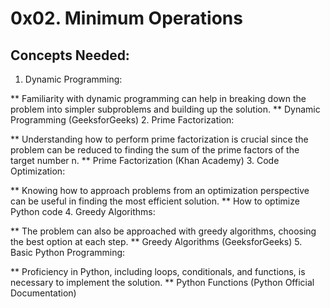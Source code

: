 # 0x02. Minimum Operations
## Concepts Needed:
1. Dynamic Programming:

** Familiarity with dynamic programming can help in breaking down the problem into simpler subproblems and building up the solution.
** Dynamic Programming (GeeksforGeeks)
2. Prime Factorization:

** Understanding how to perform prime factorization is crucial since the problem can be reduced to finding the sum of the prime factors of the target number n.
** Prime Factorization (Khan Academy)
3. Code Optimization:

** Knowing how to approach problems from an optimization perspective can be useful in finding the most efficient solution.
** How to optimize Python code
4. Greedy Algorithms:

** The problem can also be approached with greedy algorithms, choosing the best option at each step.
** Greedy Algorithms (GeeksforGeeks)
5. Basic Python Programming:

** Proficiency in Python, including loops, conditionals, and functions, is necessary to implement the solution.
** Python Functions (Python Official Documentation)
